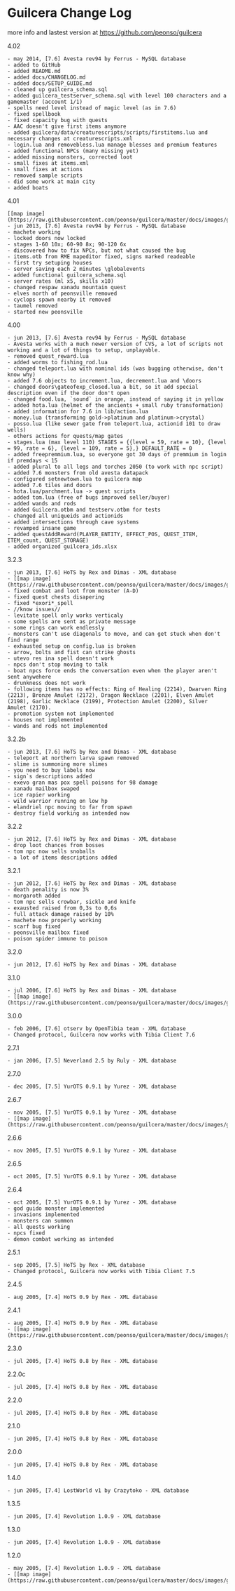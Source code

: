 Guilcera Change Log
===================
more info and lastest version at https://github.com/peonso/guilcera

  4.02

    - may 2014, [7.6] Avesta rev94 by Ferrus - MySQL database
    - added to GitHub
    - added README.md
    - added docs/CHANGELOG.md
    - added docs/SETUP_GUIDE.md
    - cleaned up guilcera_schema.sql
    - added guilcera_testserver_schema.sql with level 100 characters and a gamemaster (account 1/1)
    - spells need level instead of magic level (as in 7.6)
    - fixed spellbook
    - fixed capacity bug with quests
    - AAC doesn't give first items anymore
    - added guilcera/data/creaturescripts/scripts/firstitems.lua and necessary changes at creaturescripts.xml
    - login.lua and removebless.lua manage blesses and premium features
    - added functional NPCs (many missing yet)
    - added missing monsters, corrected loot 
    - small fixes at items.xml
    - small fixes at actions
    - removed sample scripts
    - did some work at main city
    - added boats
    

  4.01
  
    [[map image](https://raw.githubusercontent.com/peonso/guilcera/master/docs/images/guilcera_401.png)]
    - jun 2013, [7.6] Avesta rev94 by Ferrus - MySQL database
    - machete working
    - locked doors now locked
    - stages 1-60 10x; 60-90 8x; 90-120 6x
    - discovered how to fix NPCs, but not what caused the bug
    - items.otb from RME mapeditor fixed, signs marked readeable
    - first try setuping houses
    - server saving each 2 minutes \globalevents
    - added functional guilcera_schema.sql
    - server rates (ml x5, skills x10)
    - changed respaw xanadu mountain quest
    - elves north of peonsville removed
    - cyclops spawn nearby it removed
    - taumel removed
    - started new peonsville
    

  4.00
  
    - jun 2013, [7.6] Avesta rev94 by Ferrus - MySQL database
    - Avesta works with a much newer version of CVS, a lot of scripts not working and a lot of things to setup, unplayable.
    - removed quest_reward.lua
    - added worms to fishing_rod.lua
    - changed teleport.lua with nominal ids (was bugging otherwise, don't know why)
    - added 7.6 objects to increment.lua, decrement.lua and \doors
    - changed doors\gateofexp_closed.lua a bit, so it add special description even if the door don't open
    - changed food.lua, `sound` in orange, instead of saying it in yellow
    - added hota.lua (helmet of the ancients + small ruby transformation)
    - added information for 7.6 in lib/action.lua
    - money.lua (transforming gold->platinum and platinum->crystal)
    - posso.lua (like sewer gate from teleport.lua, actionid 101 to draw wells)
    - others actions for quests/map gates
    - stages.lua (max level 110) STAGES = {{level = 59, rate = 10}, {level = 99, rate = 6}, {level = 109, rate = 5},} DEFAULT_RATE = 0
    - added freepremmium.lua, so everyone got 30 days of premmium in login if premdays < 15
    - added plural to all legs and torches 2050 (to work with npc script)
    - added 7.6 monsters from old avesta datapack
    - configured setnewtown.lua to guilcera map
    - added 7.6 tiles and doors
    - hota.lua/parchment.lua -> quest scripts
    - added tom.lua (free of bugs improved seller/buyer)
    - added wands and rods
    - added Guilcera.otbm and testserv.otbm for tests
    - changed all uniqueids and actionids
    - added intersections through cave systems
    - revamped insane game
    - added questAddReward(PLAYER_ENTITY, EFFECT_POS, QUEST_ITEM, ITEM_count, QUEST_STORAGE)
    - added organized guilcera_ids.xlsx
    

  3.2.3
  
    - jun 2013, [7.6] HoTS by Rex and Dimas - XML database
    - [[map image](https://raw.githubusercontent.com/peonso/guilcera/master/docs/images/guilcera_323.png)]
    - fixed combat and loot from monster (A-D)
    - fixed quest chests disapering
    - fixed *exori*_spell
    - //know issues//
    - levitate spell only works verticaly
    - some spells are sent as private message
    - some rings can work endlessly
    - monsters can't use diagonals to move, and can get stuck when don't find range
    - exhausted setup on config.lua is broken
    - arrow, bolts and fist can strike ghosts
    - utevo res ina spell doesn't work
    - npcs don't stop moving to talk
    - boat npcs force ends the conversation even when the player aren't sent anywehere
    - drunkness does not work
    - following items has no effects: Ring of Healing (2214), Dwarven Ring (2213), Bronze Amulet (2172), Dragon Necklace (2201), Elven Amulet (2198), Garlic Necklace (2199), Protection Amulet (2200), Silver Amulet (2170).
    - promotion system not implemented
    - houses not implemented
    - wands and rods not implemented
    

  3.2.2b
  
    - jun 2013, [7.6] HoTS by Rex and Dimas - XML database
    - teleport at northern larva spawn removed
    - slime is summoning more slimes
    - you need to buy labels now
    - sign`s descriptions added
    - exevo gran mas pox spell poisons for 98 damage
    - xanadu mailbox swaped
    - ice rapier working
    - wild warrior running on low hp
    - elandriel npc moving to far from spawn
    - destroy field working as intended now
    

  3.2.2
  
    - jun 2012, [7.6] HoTS by Rex and Dimas - XML database
    - drop loot chances from bosses
    - tom npc now sells snoballs
    - a lot of items descriptions added
    

  3.2.1
  
    - jun 2012, [7.6] HoTS by Rex and Dimas - XML database
    - death penality is now 3%
    - morgaroth added
    - tom npc sells crowbar, sickle and knife
    - exausted raised from 0,3s to 0,6s
    - full attack damage raised by 10%
    - machete now properly working
    - scarf bug fixed
    - peonsville mailbox fixed
    - poison spider immune to poison
    

  3.2.0
  
    - jun 2012, [7.6] HoTS by Rex and Dimas - XML database
    

  3.1.0
  
    - jul 2006, [7.6] HoTS by Rex and Dimas - XML database
    - [[map image](https://raw.githubusercontent.com/peonso/guilcera/master/docs/images/guilcera_310.png)]
    

  3.0.0
  
    - feb 2006, [7.6] otserv by OpenTibia team - XML database
    - Changed protocol, Guilcera now works with Tibia Client 7.6
    

  2.7.1
  
    - jan 2006, [7.5] Neverland 2.5 by Ruly - XML database
    

  2.7.0
  
    - dec 2005, [7.5] YurOTS 0.9.1 by Yurez - XML database
    

  2.6.7
  
    - nov 2005, [7.5] YurOTS 0.9.1 by Yurez - XML database
    - [[map image](https://raw.githubusercontent.com/peonso/guilcera/master/docs/images/guilcera_267.png)]
    

  2.6.6
  
    - nov 2005, [7.5] YurOTS 0.9.1 by Yurez - XML database
    

  2.6.5
  
    - oct 2005, [7.5] YurOTS 0.9.1 by Yurez - XML database
    

  2.6.4
  
    - oct 2005, [7.5] YurOTS 0.9.1 by Yurez - XML database
    - god guido monster implemented
    - invasions implemented
    - monsters can summon
    - all quests working
    - npcs fixed
    - demon combat working as intended
    

  2.5.1
  
    - sep 2005, [7.5] HoTS by Rex - XML database
    - Changed protocol, Guilcera now works with Tibia Client 7.5
    

  2.4.5
  
    - aug 2005, [7.4] HoTS 0.9 by Rex - XML database
    

  2.4.1
  
    - aug 2005, [7.4] HoTS 0.9 by Rex - XML database
    - [[map image](https://raw.githubusercontent.com/peonso/guilcera/master/docs/images/guilcera_241.png)]
    

  2.3.0
  
    - jul 2005, [7.4] HoTS 0.8 by Rex - XML database
    

  2.2.0c
  
    - jul 2005, [7.4] HoTS 0.8 by Rex - XML database
    

  2.2.0
  
    - jul 2005, [7.4] HoTS 0.8 by Rex - XML database
    

  2.1.0
  
    - jun 2005, [7.4] HoTS 0.8 by Rex - XML database
    

  2.0.0
  
    - jun 2005, [7.4] HoTS 0.8 by Rex - XML database
    

  1.4.0
  
    - jun 2005, [7.4] LostWorld v1 by Crazytoko - XML database
    

  1.3.5
  
    - jun 2005, [7.4] Revolution 1.0.9 - XML database
    

  1.3.0
  
    - jun 2005, [7.4] Revolution 1.0.9 - XML database
    

  1.2.0
  
    - may 2005, [7.4] Revolution 1.0.9 - XML database
    - [[map image](https://raw.githubusercontent.com/peonso/guilcera/master/docs/images/guilcera_120.png)]
